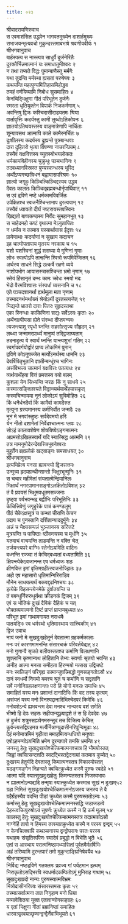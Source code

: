 ```yaml
---
title: ०२३
---
```

श्रीबादरायणिरुवाच  
स एवमाशंसित उद्धवेन भागवतमुख्येन दाशार्हमुख्यः  
सभाजयन्भृत्यवचो मुकुन्दस्तमाबभाषे श्रवणीयवीर्यः १  
श्रीभगवानुवाच  
बार्हस्पत्य स नास्त्यत्र साधुर्वै दुर्जनेरितैः  
दुरक्तैर्भिन्नमात्मानं यः समाधातुमीश्वरः २  
न तथा तप्यते विद्धः पुमान्बाणैस्तु मर्मगैः  
यथा तुदन्ति मर्मस्था ह्यसतां परुषेषवः ३  
कथयन्ति महत्पुण्यमितिहासमिहोद्धव  
तमहं वर्णयिष्यामि निबोध सुसमाहितः ४  
केनचिद्भिक्षुणा गीतं परिभूतेन दुर्जनैः  
स्मरता धृतियुक्तेन विपाकं निजकर्मणाम् ५  
अवन्तिषु द्विजः कश्चिदासीदाढ्यतमः श्रिया  
वार्तावृत्तिः कदर्यस्तु कामी लुब्धोऽतिकोपनः ६  
ज्ञातयोऽतिथयस्तस्य वाङ्मात्रेणापि नार्चिताः  
शून्यावसथ आत्मापि काले कामैरनर्चितः ७  
दुःशीलस्य कदर्यस्य द्रुह्यन्ते पुत्रबान्धवाः  
दारा दुहितरो भृत्या विषण्णा नाचरन्प्रियम् ८  
तस्यैवं यक्षवित्तस्य च्युतस्योभयलोकतः  
धर्मकामविहीनस्य चुक्रुधुः पञ्चभागिनः ९  
तदवध्यानविस्रस्त पुण्यस्कन्धस्य भूरिद  
अर्थोऽप्यगच्छन्निधनं बह्वायासपरिश्रमः १०  
ज्ञात्यो जगृहुः किञ्चित्किञ्चिद्दस्यव उद्धव  
दैवतः कालतः किञ्चिद्ब्रह्मबन्धोर्नृपार्थिवात् ११  
स एवं द्रविणे नष्टे धर्मकामविवर्जितः  
उपेक्षितश्च स्वजनैश्चिन्तामाप दुरत्ययाम् १२  
तस्यैवं ध्यायतो दीर्घं नष्टरायस्तपस्विनः  
खिद्यतो बाष्पकण्ठस्य निर्वेदः सुमहानभूत् १३  
स चाहेदमहो कष्टं वृथात्मा मेऽनुतापितः  
न धर्माय न कामाय यस्यार्थायास ईदृशः १४  
प्रायेणाथाः कदर्याणां न सुखाय कदाचन  
इह चात्मोपतापाय मृतस्य नरकाय च १५  
यशो यशस्विनां शुद्धं श्लाघ्या ये गुणिनां गुणाः  
लोभः स्वल्पोऽपि तान्हन्ति श्वित्रो रूपमिवेप्सितम् १६  
अर्थस्य साधने सिद्धे उत्कर्षे रक्षणे व्यये  
नाशोपभोग आयासस्त्रासश्चिन्ता भ्रमो नृणाम् १७  
स्तेयं हिंसानृतं दम्भः कामः क्रोधः स्मयो मदः  
भेदो वैरमविश्वासः संस्पर्धा व्यसनानि च १८  
एते पञ्चदशानर्था ह्यर्थमूला मता नृणाम्  
तस्मादनर्थमर्थाख्यं श्रेयोऽर्थी दूरतस्त्यजेत् १९  
भिद्यन्ते भ्रातरो दाराः पितरः सुहृदस्तथा  
एका स्निग्धाः काकिणिना सद्यः सर्वेऽरयः कृताः २०  
अर्थेनाल्पीयसा ह्येते संरब्धा दीप्तमन्यवः  
त्यजन्त्याशु स्पृधो घ्नन्ति सहसोत्सृज्य सौहृदम् २१  
लब्ध्वा जन्मामरप्रार्थ्यं मानुष्यं तद्द्विजाग्र्यताम्  
तदनादृत्य ये स्वार्थं घ्नन्ति यान्त्यशुभां गतिम् २२  
स्वर्गापवर्गयोर्द्वारं प्राप्य लोकमिमं पुमान्  
द्रविणे कोऽनुषज्जेत मर्त्योऽनर्थस्य धामनि २३  
देवर्षिपितृभूतानि ज्ञातीन्बन्धूंश्च भागिनः  
असंविभज्य चात्मानं यक्षवित्तः पतत्यधः २४  
व्यर्थयार्थेहया वित्तं प्रमत्तस्य वयो बलम्  
कुशला येन सिध्यन्ति जरठः किं नु साधये २५  
कस्मात्सङ्क्लिश्यते विद्वान्व्यर्थयार्थेहयासकृत्  
कस्यचिन्मायया नूनं लोकोऽयं सुविमोहितः २६  
किं धनैर्धनदैर्वा किं कामैर्वा कामदैरुत  
मृत्युना ग्रस्यमानस्य कर्मभिर्वोत जन्मदैः २७  
नूनं मे भगवांस्तुष्टः सर्वदेवमयो हरिः  
येन नीतो दशामेतां निर्वेदश्चात्मनः प्लवः २८  
सोऽहं कालावशेषेण शोषयिष्येऽङ्गमात्मनः  
अप्रमत्तोऽखिलस्वार्थे यदि स्यात्सिद्ध आत्मनि २९  
तत्र मामनुमोदेरन्देवास्त्रिभुवनेश्वराः  
मुहूर्तेन ब्रह्मलोकं खट्वाङ्गः समसाधयत् ३०  
श्रीभगवानुवाच  
इत्यभिप्रेत्य मनसा ह्यावन्त्यो द्विजसत्तमः  
उन्मुच्य हृदयग्रन्थीन्शान्तो भिक्षुरभून्मुनिः ३१  
स चचार महीमेतां संयतात्मेन्द्रियानिलः  
भिक्षार्थं नगरग्रामानसङ्गोऽलक्षितोऽविशत् ३२  
तं वै प्रवयसं भिक्षुमवधूतमसज्जनाः  
दृष्ट्वा पर्यभवन्भद्र बह्वीभिः परिभूतिभिः ३३  
केचित्त्रिवेणुं जगृहुरेके पात्रं कमण्डलुम्  
पीठं चैकेऽक्षसूत्रं च कन्थां चीराणि केचन  
प्रदाय च पुनस्तानि दर्शितान्याददुर्मुनेः ३४  
अन्नं च भैक्ष्यसम्पन्नं भुञ्जानस्य सरित्तटे  
मूत्रयन्ति च पापिष्ठाः ष्ठीवन्त्यस्य च मूर्धनि ३५  
यतवाचं वाचयन्ति ताडयन्ति न वक्ति चेत्  
तर्जयन्त्यपरे वाग्भिः स्तेनोऽयमिति वादिनः  
बध्नन्ति रज्ज्वा तं केचिद्बध्यतां बध्यतामिति ३६  
क्षिपन्त्येकेऽवजानन्त एष धर्मध्वजः शठः  
क्षीणवित्त इमां वृत्तिमग्रहीत्स्वजनोज्झितः ३७  
अहो एष महासारो धृतिमान्गिरिराडिव  
मौनेन साधयत्यर्थं बकवद्दृढनिश्चयः ३८  
इत्येके विहसन्त्येनमेके दुर्वातयन्ति च  
तं बबन्धुर्निरुरुधुर्यथा क्रीडनकं द्विजम् ३९  
एवं स भौतिकं दुःखं दैविकं दैहिकं च यत्  
भोक्तव्यमात्मनो दिष्टं प्राप्तं प्राप्तमबुध्यत ४०  
परिभूत इमां गाथामगायत नराधमैः  
पातयद्भिः स्व धर्मस्थो धृतिमास्थाय सात्त्विकीम् ४१  
द्विज उवाच  
नायं जनो मे सुखदुःखहेतुर्न देवतात्मा ग्रहकर्मकालाः  
मनः परं कारणमामनन्ति संसारचक्रं परिवर्तयेद्यत् ४२  
मनो गुणान्वै सृजते बलीयस्ततश्च कर्माणि विलक्षणानि  
शुक्लानि कृष्णान्यथ लोहितानि तेभ्यः सवर्णाः सृतयो भवन्ति ४३  
अनीह आत्मा मनसा समीहता हिरण्मयो मत्सख उद्विचष्टे  
मनः स्वलिङ्गं परिगृह्य कामान्जुषन्निबद्धो गुणसङ्गतोऽसौ ४४  
दानं स्वधर्मो नियमो यमश्च श्रुतं च कर्माणि च सद्व्रतानि  
सर्वे मनोनिग्रहलक्षणान्ताः परो हि योगो मनसः समाधिः ४५  
समाहितं यस्य मनः प्रशान्तं दानादिभिः किं वद तस्य कृत्यम्  
असंयतं यस्य मनो विनश्यद्दानादिभिश्चेदपरं किमेभिः ४६  
मनोवशेऽन्ये ह्यभवन्स्म देवा मनश्च नान्यस्य वशं समेति  
भीष्मो हि देवः सहसः सहीयान्युञ्ज्याद्वशे तं स हि देवदेवः ४७  
तं दुर्जयं शत्रुमसह्यवेगमरुन्तुदं तन्न विजित्य केचित्  
कुर्वन्त्यसद्विग्रहमत्र मर्त्यैर्मित्राण्युदासीनरिपून्विमूढाः ४८  
देहं मनोमात्रमिमं गृहीत्वा ममाहमित्यन्धधियो मनुष्याः  
एषोऽहमन्योऽयमिति भ्रमेण दुरन्तपारे तमसि भ्रमन्ति ४९  
जनस्तु हेतुः सुखदुःखयोश्चेत्किमात्मनश्चात्र हि भौमयोस्तत्  
जिह्वां क्वचित्सन्दशति स्वदद्भिस्तद्वेदनायां कतमाय कुप्येत् ५०  
दुःखस्य हेतुर्यदि देवतास्तु किमात्मनस्तत्र विकारयोस्तत्  
यदङ्गमङ्गेन निहन्यते क्वचित्क्रुध्येत कस्मै पुरुषः स्वदेहे ५१  
आत्मा यदि स्यात्सुखदुःखहेतुः किमन्यतस्तत्र निजस्वभावः  
न ह्यात्मनोऽन्यद्यदि तन्मृषा स्यात्क्रुध्येत कस्मान्न सुखं न दुःखम्५२  
ग्रहा निमित्तं सुखदुःखयोश्चेत्किमात्मनोऽजस्य जनस्य ते वै  
ग्रहैर्ग्रहस्यैव वदन्ति पीडां क्रुध्येत कस्मै पुरुषस्ततोऽन्यः ५३  
कर्मास्तु हेतुः सुखदुःखयोश्चेत्किमात्मनस्तद्धि जडाजडत्वे  
देहस्त्वचित्पुरुषोऽयं सुपर्णः क्रुध्येत कस्मै न हि कर्म मूलम् ५४  
कालस्तु हेतुः सुखदुःखयोश्चेत्किमात्मनस्तत्र तदात्मकोऽसौ  
नाग्नेर्हि तापो न हिमस्य तत्स्यात्क्रुध्येत कस्मै न परस्य द्वन्द्वम् ५५  
न केनचित्क्वापि कथञ्चनास्य द्वन्द्वोपरागः परतः परस्य  
यथाहमः संसृतिरूपिणः स्यादेवं प्रबुद्धो न बिभेति भूतैः ५६  
एतां स आस्थाय परात्मनिष्ठामध्यासितां पूर्वतमैर्महर्षिभिः  
अहं तरिष्यामि दुरन्तपारं तमो मुकुन्दाङ्घ्रिनिषेवयैव ५७  
श्रीभगवानुवाच  
निर्विद्य नष्टद्रविणे गतक्लमः प्रव्रज्य गां पर्यटमान इत्थम्  
निराकृतोऽसद्भिरपि स्वधर्मादकम्पितोऽमूं मुनिराह गाथाम् ५८  
सुखदुःखप्रदो नान्यः पुरुषस्यात्मविभ्रमः  
मित्रोदासीनरिपवः संसारस्तमसः कृतः ५९  
तस्मात्सर्वात्मना तात निगृहाण मनो धिया  
मय्यावेशितया युक्त एतावान्योगसङ्ग्रहः ६०  
य एतां भिक्षुणा गीतां ब्रह्मनिष्ठां समाहितः  
धारयञ्छ्रावयञ्छृण्वन्द्वन्द्वैर्नैवाभिभूयते ६१
